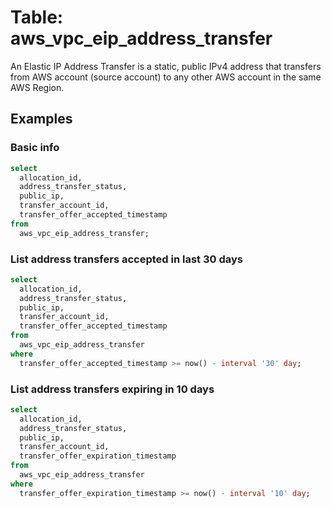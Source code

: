 # Table: aws_vpc_eip_address_transfer

An Elastic IP Address Transfer is a static, public IPv4 address that transfers from AWS account (source account) to any other AWS account in the same AWS Region.

## Examples

### Basic info

```sql
select
  allocation_id,
  address_transfer_status,
  public_ip,
  transfer_account_id,
  transfer_offer_accepted_timestamp
from
  aws_vpc_eip_address_transfer;
```

### List address transfers accepted in last 30 days

```sql
select
  allocation_id,
  address_transfer_status,
  public_ip,
  transfer_account_id,
  transfer_offer_accepted_timestamp
from
  aws_vpc_eip_address_transfer
where
  transfer_offer_accepted_timestamp >= now() - interval '30' day;
```

### List address transfers expiring in 10 days

```sql
select
  allocation_id,
  address_transfer_status,
  public_ip,
  transfer_account_id,
  transfer_offer_expiration_timestamp
from
  aws_vpc_eip_address_transfer
where
  transfer_offer_expiration_timestamp >= now() - interval '10' day;
```